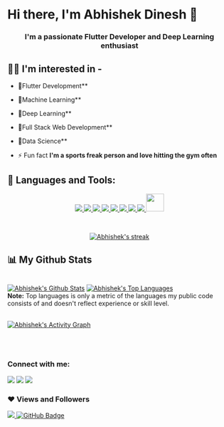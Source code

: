 # Hi there, I'm Abhishek Dinesh 👋

<!--**abhishekd23/abhishekd23** is a ✨ _special_ ✨ repository because its `README.md` (this file) appears on your GitHub profile.-->
<h3 align="center">I'm a passionate Flutter Developer and Deep Learning enthusiast</h3>


## 🙋‍♂️ I'm interested in - 


- 🌱Flutter Development**
- 🌱Machine Learning**
- 🌱Deep Learning**
- 🌱Full Stack Web Development**
- 🌱Data Science**


- ⚡ Fun fact **I'm a sports freak person and love hitting the gym often**

## 🚀 Languages and Tools:

<p align="center"> 
    <a href="https://www.python.org" target="_blank"> <img src="https://img.icons8.com/color/48/000000/python.png"/> </a>
    <a href="https://flutter.dev/" target="_blank"> <img src="https://img.icons8.com/color/48/000000/flutter.png"/> </a>
    <a href="https://firebase.google.com/" target="_blank"> <img src="https://img.icons8.com/color/48/000000/dart.png"/> </a>
    <a href="https://firebase.google.com/" target="_blank"> <img src="https://img.icons8.com/color/48/000000/firebase.png"/> </a>
    <a href="https://www.pytorch.org/" target="_blank"> <img src="https://cdn.icon-icons.com/icons2/2699/PNG/48/pytorch_logo_icon_170820.png"/> </a>
    <a href="https://www.java.com" target="_blank"> <img src="https://img.icons8.com/color/48/000000/java-coffee-cup-logo.png"/> </a> 
    <a href="https://www.w3schools.com/css/" target="_blank"> <img src="https://img.icons8.com/color/48/000000/css3.png"/> </a> 
    <a href="https://devdocs.io/c/" target="_blank"> <img src="https://img.icons8.com/color/48/000000/c-programming.png"/> </a>
    <a href="https://pandas.pydata.org/docs/getting_started/index.html" target="_blank"> <img src="https://i.redd.it/c6h7rok9c2v31.jpg" height="40"/> </a>
    
    
  
</p>


<br/>

<p align="center">
    <a href="https://github.com/abhishekd23/github-readme-streak-stats">
        <img title="🔥 Get streak stats for your profile at git.io/streak-stats" alt="Abhishek's streak" src="https://github-readme-streak-stats.herokuapp.com/?user=abhishekd23&theme=black-ice&hide_border=true&stroke=0000&background=060A0CD0"/>
    </a>
</p>

## 📊 My Github Stats

  <br/>
    <a href="https://github.com/abhishekd23/github-readme-stats"><img alt="Abhishek's Github Stats" src="https://github-readme-stats.vercel.app/api?username=abhishekd23&show_icons=true&count_private=true&theme=react&hide_border=true&bg_color=0D1117" /></a>
  <a href="https://github.com/abhishekd23/github-readme-stats"><img alt="Abhishek's Top Languages" src="https://github-readme-stats.vercel.app/api/top-langs/?username=abhishekd23&langs_count=8&count_private=true&layout=compact&theme=react&hide_border=true&bg_color=0D1117" /></a>
  <br/>
  <b>Note:</b> Top languages is only a metric of the languages my public code consists of and doesn't reflect experience or skill level.


<br/>
<br/>

<a href="https://github.com/abhishekd23/github-readme-activity-graph"><img alt="Abhishek's Activity Graph" src="https://activity-graph.herokuapp.com/graph?username=abhishekd23&bg_color=0D1117&color=5BCDEC&line=5BCDEC&point=FFFFFF&hide_border=true" /></a>

<br/>
<br/>

<h3> Connect with me:</h3>
<p>
    <a href = "https://www.linkedin.com/in/abhishek-dinesh-2627591b3/"><img src="https://img.icons8.com/fluent/48/000000/linkedin.png"/></a>
    <a href = "https://www.instagram.com/abhi_d_23/"><img src="https://img.icons8.com/fluent/48/000000/instagram-new.png"/></a>
    <a href = "mailto: abhishekdinesh21042001@gmail.com"><img src="https://img.icons8.com/fluent/48/000000/gmail-new.png"/></a>

</p>

<h3>❤ Views and Followers</h3>
<a href="https://github.com/abhishekd23/github-profile-views-counter" >
    <img src="https://komarev.com/ghpvc/?username=abhishekd23">
</a>
<a href="https://github.com/abhishekd23?tab=followers"><img src="https://img.shields.io/github/followers/abhishekd23?label=Followers&style=social" alt="GitHub Badge"></a>

